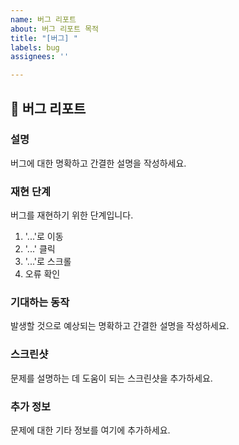 ```yaml
---
name: 버그 리포트
about: 버그 리포트 목적
title: "[버그] "
labels: bug
assignees: ''

---
```


## 🐛 버그 리포트

### 설명

버그에 대한 명확하고 간결한 설명을 작성하세요.

### 재현 단계

버그를 재현하기 위한 단계입니다.

1. '...'로 이동
2. '...' 클릭
3. '...'로 스크롤
4. 오류 확인

### 기대하는 동작

발생할 것으로 예상되는 명확하고 간결한 설명을 작성하세요.

### 스크린샷

문제를 설명하는 데 도움이 되는 스크린샷을 추가하세요.

### 추가 정보

문제에 대한 기타 정보를 여기에 추가하세요.
